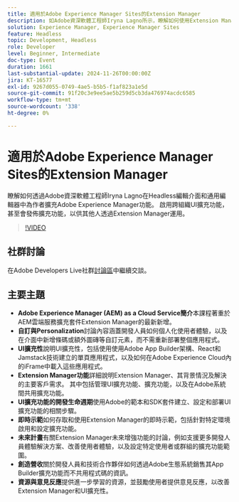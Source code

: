 ```yaml
---
title: 適用於Adobe Experience Manager Sites的Extension Manager
description: 如Adobe資深軟體工程師Iryna Lagno所示，瞭解如何使用Extension Manager擴充Adobe Experience Manager功能，啟用跨組織UI擴充和自訂，而不需重新部署整個應用程式。
solution: Experience Manager, Experience Manager Sites
feature: Headless
topic: Development, Headless
role: Developer
level: Beginner, Intermediate
doc-type: Event
duration: 1661
last-substantial-update: 2024-11-26T00:00:00Z
jira: KT-16577
exl-id: 9267d055-0749-4ae5-b5b5-f1af823a1e5d
source-git-commit: 91f20c3e9ee5ae5b259d5cb3da476974acdc6585
workflow-type: tm+mt
source-wordcount: '338'
ht-degree: 0%

---
```


# 適用於Adobe Experience Manager Sites的Extension Manager

瞭解如何透過Adobe資深軟體工程師Iryna Lagno在Headless編輯介面和通用編輯器中為作者擴充Adobe Experience Manager功能。 啟用跨組織UI擴充功能，甚至會發佈擴充功能，以供其他人透過Extension Manager運用。

>[!VIDEO](https://video.tv.adobe.com/v/3440439/?learn=on&enablevpops&captions=chi_hant)

## 社群討論

在Adobe Developers Live社群[討論區](https://adobe.ly/48N59Uj)中繼續交談。

## 主要主題

* **Adobe Experience Manager (AEM) as a Cloud Service簡介**&#x200B;本課程著重於AEM雲端服務擴充套件Extension Manager的最新新增。
* **自訂與Personalization**&#x200B;討論內容涵蓋開發人員如何個人化使用者體驗，以及在介面中新增條碼或額外圖磚等自訂元素，而不需重新部署整個應用程式。
* **UI擴充性**&#x200B;說明UI擴充性，包括使用使用Adobe App Builder架構、React和Jamstack技術建立的單頁應用程式，以及如何在Adobe Experience Cloud內的iFrame中載入這些應用程式。
* **Extension Manager功能**&#x200B;詳細說明Extension Manager、其背景情況及解決的主要客戶需求。 其中包括管理UI擴充功能、擴充功能，以及在Adobe系統間共用擴充功能。
* **UI擴充功能的開發生命週期**&#x200B;使用Adobe的範本和SDK套件建立、設定和部署UI擴充功能的相關步驟。
* **即時示範**&#x200B;如何存取和使用Extension Manager的即時示範，包括針對特定環境啟用和設定擴充功能。
* **未來計畫**&#x200B;有關Extension Manager未來增強功能的討論，例如支援更多開發人員體驗解決方案、改善使用者體驗，以及設定特定使用者或群組的擴充功能範圍。
* **創造營收**&#x200B;關於開發人員和技術合作夥伴如何透過Adobe生態系統銷售其App Builder擴充功能而不共用程式碼的資訊。
* **資源與意見反應**&#x200B;提供進一步學習的資源，並鼓勵使用者提供意見反應，以改善Extension Manager和UI擴充性。
